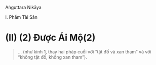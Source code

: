 Aṅguttara Nikāya

I. Phẩm Tài Sản

# (II) (2) Ðược Ái Mộ(2)

> ... (như kinh 1, thay hai pháp cuối với “tật đố và xan tham” và với “không tật đố, không xan tham”).

